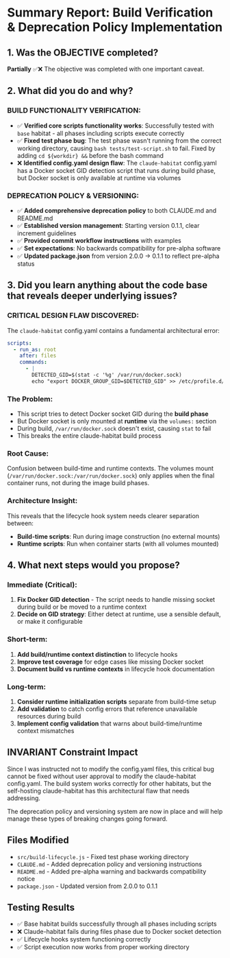 # Summary Report: Build Verification & Deprecation Policy Implementation

## 1. Was the OBJECTIVE completed?

**Partially** ✅❌ The objective was completed with one important caveat.

## 2. What did you do and why?

### BUILD FUNCTIONALITY VERIFICATION:
- ✅ **Verified core scripts functionality works**: Successfully tested with `base` habitat - all phases including scripts execute correctly
- ✅ **Fixed test phase bug**: The test phase wasn't running from the correct working directory, causing `bash tests/test-script.sh` to fail. Fixed by adding `cd ${workdir} &&` before the bash command
- ❌ **Identified config.yaml design flaw**: The `claude-habitat` config.yaml has a Docker socket GID detection script that runs during build phase, but Docker socket is only available at runtime via volumes

### DEPRECATION POLICY & VERSIONING:
- ✅ **Added comprehensive deprecation policy** to both CLAUDE.md and README.md
- ✅ **Established version management**: Starting version 0.1.1, clear increment guidelines
- ✅ **Provided commit workflow instructions** with examples
- ✅ **Set expectations**: No backwards compatibility for pre-alpha software
- ✅ **Updated package.json** from version 2.0.0 → 0.1.1 to reflect pre-alpha status

## 3. Did you learn anything about the code base that reveals deeper underlying issues?

### CRITICAL DESIGN FLAW DISCOVERED:
The `claude-habitat` config.yaml contains a fundamental architectural error:

```yaml
scripts:
  - run_as: root
    after: files
    commands:
      - |
        DETECTED_GID=$(stat -c '%g' /var/run/docker.sock)
        echo "export DOCKER_GROUP_GID=$DETECTED_GID" >> /etc/profile.d/habitat-env.sh
```

### The Problem:
- This script tries to detect Docker socket GID during the **build phase**
- But Docker socket is only mounted at **runtime** via the `volumes:` section
- During build, `/var/run/docker.sock` doesn't exist, causing `stat` to fail
- This breaks the entire claude-habitat build process

### Root Cause:
Confusion between build-time and runtime contexts. The volumes mount (`/var/run/docker.sock:/var/run/docker.sock`) only applies when the final container runs, not during the image build phases.

### Architecture Insight:
This reveals that the lifecycle hook system needs clearer separation between:
- **Build-time scripts**: Run during image construction (no external mounts)
- **Runtime scripts**: Run when container starts (with all volumes mounted)

## 4. What next steps would you propose?

### Immediate (Critical):
1. **Fix Docker GID detection** - The script needs to handle missing socket during build or be moved to a runtime context
2. **Decide on GID strategy**: Either detect at runtime, use a sensible default, or make it configurable

### Short-term:
1. **Add build/runtime context distinction** to lifecycle hooks
2. **Improve test coverage** for edge cases like missing Docker socket
3. **Document build vs runtime contexts** in lifecycle hook documentation

### Long-term:
1. **Consider runtime initialization scripts** separate from build-time setup
2. **Add validation** to catch config errors that reference unavailable resources during build
3. **Implement config validation** that warns about build-time/runtime context mismatches

## INVARIANT Constraint Impact

Since I was instructed not to modify the config.yaml files, this critical bug cannot be fixed without user approval to modify the claude-habitat config.yaml. The build system works correctly for other habitats, but the self-hosting claude-habitat has this architectural flaw that needs addressing.

The deprecation policy and versioning system are now in place and will help manage these types of breaking changes going forward.

## Files Modified

- `src/build-lifecycle.js` - Fixed test phase working directory
- `CLAUDE.md` - Added deprecation policy and versioning instructions
- `README.md` - Added pre-alpha warning and backwards compatibility notice
- `package.json` - Updated version from 2.0.0 to 0.1.1

## Testing Results

- ✅ Base habitat builds successfully through all phases including scripts
- ❌ Claude-habitat fails during files phase due to Docker socket detection
- ✅ Lifecycle hooks system functioning correctly
- ✅ Script execution now works from proper working directory